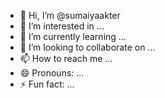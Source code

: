 - 👋 Hi, I’m @sumaiyaakter
- 👀 I’m interested in ...
- 🌱 I’m currently learning ...
- 💞️ I’m looking to collaborate on ...
- 📫 How to reach me ...
- 😄 Pronouns: ...
- ⚡ Fun fact: ...

<!---
sumaiyakyer/sumaiyakyer is a ✨ special ✨ repository because its `README.md` (this file) appears on your GitHub profile.
You can click the Preview link to take a look at your changes.
--->
